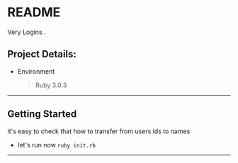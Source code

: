 # README

Very Logins .

## Project Details:

* Environment

  > Ruby  3.0.3
---

## Getting Started

it's easy to check that how to transfer from users ids to names
* let's run now  ```ruby init.rb```

---
